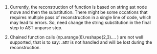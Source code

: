 1. Currently, the reconstruction of function is based on string ast node move and then the substitution. There might be some occations that requires multiple pass of reconstruction in a single line of code, which may lead to errors. So, need change the string substitution in the final step to AST unparse step.

2. Chained function calls (np.arange(6).reshape(2,3)....  ) are not well supported, that is to say: .attr is not handled and will be lost during the reconstruction. 